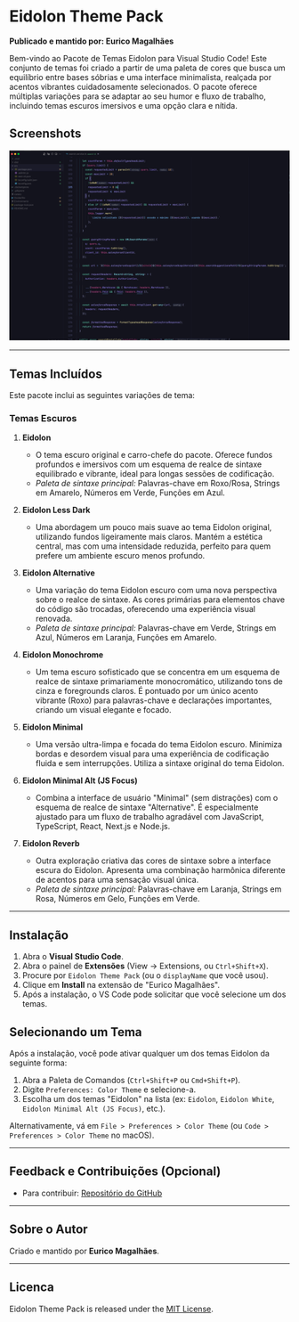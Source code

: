 # Eidolon Theme Pack

**Publicado e mantido por: Eurico Magalhães**

Bem-vindo ao Pacote de Temas Eidolon para Visual Studio Code! Este conjunto de temas foi criado a partir de uma paleta de cores que busca um equilíbrio entre bases sóbrias e uma interface minimalista, realçada por acentos vibrantes cuidadosamente selecionados. O pacote oferece múltiplas variações para se adaptar ao seu humor e fluxo de trabalho, incluindo temas escuros imersivos e uma opção clara e nítida.

## Screenshots

![Eidolon Principal](./images/image.png)

---

## Temas Incluídos

Este pacote inclui as seguintes variações de tema:

### Temas Escuros

1. **Eidolon**
    * O tema escuro original e carro-chefe do pacote. Oferece fundos profundos e imersivos com um esquema de realce de sintaxe equilibrado e vibrante, ideal para longas sessões de codificação.
    * *Paleta de sintaxe principal:* Palavras-chave em Roxo/Rosa, Strings em Amarelo, Números em Verde, Funções em Azul.

2. **Eidolon Less Dark**
    * Uma abordagem um pouco mais suave ao tema Eidolon original, utilizando fundos ligeiramente mais claros. Mantém a estética central, mas com uma intensidade reduzida, perfeito para quem prefere um ambiente escuro menos profundo.

3. **Eidolon Alternative**
    * Uma variação do tema Eidolon escuro com uma nova perspectiva sobre o realce de sintaxe. As cores primárias para elementos chave do código são trocadas, oferecendo uma experiência visual renovada.
    * *Paleta de sintaxe principal:* Palavras-chave em Verde, Strings em Azul, Números em Laranja, Funções em Amarelo.

4. **Eidolon Monochrome**
    * Um tema escuro sofisticado que se concentra em um esquema de realce de sintaxe primariamente monocromático, utilizando tons de cinza e foregrounds claros. É pontuado por um único acento vibrante (Roxo) para palavras-chave e declarações importantes, criando um visual elegante e focado.

5. **Eidolon Minimal**
    * Uma versão ultra-limpa e focada do tema Eidolon escuro. Minimiza bordas e desordem visual para uma experiência de codificação fluida e sem interrupções. Utiliza a sintaxe original do tema Eidolon.

6. **Eidolon Minimal Alt (JS Focus)**
    * Combina a interface de usuário "Minimal" (sem distrações) com o esquema de realce de sintaxe "Alternative". É especialmente ajustado para um fluxo de trabalho agradável com JavaScript, TypeScript, React, Next.js e Node.js.

7. **Eidolon Reverb**
    * Outra exploração criativa das cores de sintaxe sobre a interface escura do Eidolon. Apresenta uma combinação harmônica diferente de acentos para uma sensação visual única.
    * *Paleta de sintaxe principal:* Palavras-chave em Laranja, Strings em Rosa, Números em Gelo, Funções em Verde.

---

## Instalação

1. Abra o **Visual Studio Code**.
2. Abra o painel de **Extensões** (View -> Extensions, ou `Ctrl+Shift+X`).
3. Procure por `Eidolon Theme Pack` (ou o `displayName` que você usou).
4. Clique em **Install** na extensão de "Eurico Magalhães".
5. Após a instalação, o VS Code pode solicitar que você selecione um dos temas.

## Selecionando um Tema

Após a instalação, você pode ativar qualquer um dos temas Eidolon da seguinte forma:

1. Abra a Paleta de Comandos (`Ctrl+Shift+P` ou `Cmd+Shift+P`).
2. Digite `Preferences: Color Theme` e selecione-a.
3. Escolha um dos temas "Eidolon" na lista (ex: `Eidolon`, `Eidolon White`, `Eidolon Minimal Alt (JS Focus)`, etc.).

Alternativamente, vá em `File > Preferences > Color Theme` (ou `Code > Preferences > Color Theme` no macOS).

---

## Feedback e Contribuições (Opcional)

* Para contribuir: [Repositório do GitHub](https://github.com/Eurico77/eidolon-theme)

---

## Sobre o Autor

Criado e mantido por **Eurico Magalhães**.

---

## Licenca

Eidolon Theme Pack is released under the [MIT License](http://opensource.org/licenses/MIT).